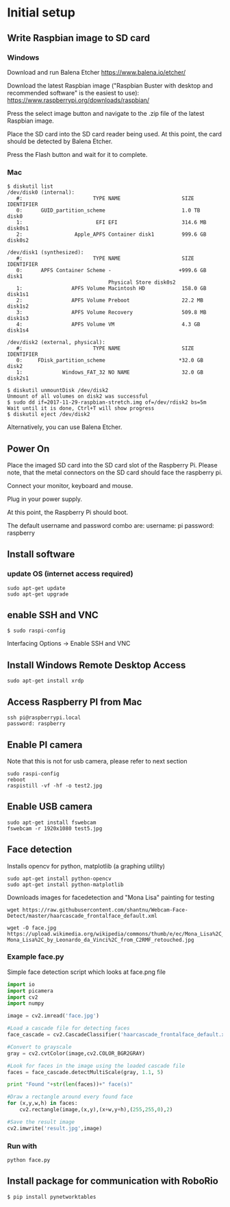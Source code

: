 # Initial setup

## Write Raspbian image to SD card

### Windows

Download and run Balena Etcher https://www.balena.io/etcher/

Download the latest Raspbian image ("Raspbian Buster with desktop and recommended software" is the easiest to use): https://www.raspberrypi.org/downloads/raspbian/

Press the select image button and navigate to the .zip file of the latest Raspbian image.

Place the SD card into the SD card reader being used. At this point, the card should be detected by Balena Etcher.

Press the Flash button and wait for it to complete.

### Mac

```
$ diskutil list
/dev/disk0 (internal):
   #:                       TYPE NAME                    SIZE       IDENTIFIER
   0:      GUID_partition_scheme                         1.0 TB     disk0
   1:                        EFI EFI                     314.6 MB   disk0s1
   2:                 Apple_APFS Container disk1         999.6 GB   disk0s2

/dev/disk1 (synthesized):
   #:                       TYPE NAME                    SIZE       IDENTIFIER
   0:      APFS Container Scheme -                      +999.6 GB   disk1
                                 Physical Store disk0s2
   1:                APFS Volume Macintosh HD            158.0 GB   disk1s1
   2:                APFS Volume Preboot                 22.2 MB    disk1s2
   3:                APFS Volume Recovery                509.8 MB   disk1s3
   4:                APFS Volume VM                      4.3 GB     disk1s4

/dev/disk2 (external, physical):
   #:                       TYPE NAME                    SIZE       IDENTIFIER
   0:     FDisk_partition_scheme                        *32.0 GB    disk2
   1:             Windows_FAT_32 NO NAME                 32.0 GB    disk2s1

$ diskutil unmountDisk /dev/disk2
Unmount of all volumes on disk2 was successful
$ sudo dd if=2017-11-29-raspbian-stretch.img of=/dev/rdisk2 bs=5m
Wait until it is done, Ctrl+T will show progress
$ diskutil eject /dev/disk2
```

Alternatively, you can use Balena Etcher.

## Power On

Place the imaged SD card into the SD card slot of the Raspberry Pi. Please note, that the metal connectors on the SD card should face the raspberry pi.

Connect your monitor, keyboard and mouse.

Plug in your power supply.

At this point, the Raspberry Pi should boot.

The default username and password combo are:
username: pi
password: raspberry

## Install software

### update OS (internet access required)

```
sudo apt-get update
sudo apt-get upgrade
```

## enable SSH and VNC

```
$ sudo raspi-config
```
Interfacing Options -> Enable SSH and VNC

## Install Windows Remote Desktop Access

```
sudo apt-get install xrdp
```

## Access Raspberry PI from Mac

```
ssh pi@raspberrypi.local
password: raspberry
```

## Enable PI camera

Note that this is not for usb camera, please refer to next section

```
sudo raspi-config
reboot
raspistill -vf -hf -o test2.jpg
```

## Enable USB camera
```
sudo apt-get install fswebcam
fswebcam -r 1920x1080 test5.jpg
```

## Face detection
Installs opencv for python, matplotlib (a graphing utility)
```
sudo apt-get install python-opencv
sudo apt-get install python-matplotlib
```

Downloads images for facedetection and "Mona Lisa" painting for testing
```
wget https://raw.githubusercontent.com/shantnu/Webcam-Face-Detect/master/haarcascade_frontalface_default.xml

wget -O face.jpg https://upload.wikimedia.org/wikipedia/commons/thumb/e/ec/Mona_Lisa%2C_by_Leonardo_da_Vinci%2C_from_C2RMF_retouched.jpg/687px-Mona_Lisa%2C_by_Leonardo_da_Vinci%2C_from_C2RMF_retouched.jpg
```

### Example face.py

Simple face detection script which looks at face.png file
```python
import io
import picamera
import cv2
import numpy

image = cv2.imread('face.jpg')

#Load a cascade file for detecting faces
face_cascade = cv2.CascadeClassifier('haarcascade_frontalface_default.xml')

#Convert to grayscale
gray = cv2.cvtColor(image,cv2.COLOR_BGR2GRAY)

#Look for faces in the image using the loaded cascade file
faces = face_cascade.detectMultiScale(gray, 1.1, 5)

print "Found "+str(len(faces))+" face(s)"

#Draw a rectangle around every found face
for (x,y,w,h) in faces:
    cv2.rectangle(image,(x,y),(x+w,y+h),(255,255,0),2)

#Save the result image
cv2.imwrite('result.jpg',image)
```

### Run with

```
python face.py
```

## Install package for communication with RoboRio

```
$ pip install pynetworktables
```
